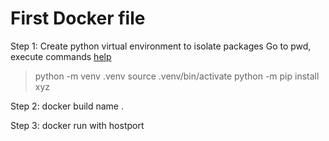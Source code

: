 # First Docker file

Step 1: Create python virtual environment to isolate packages 
Go to pwd, execute commands [help](https://fastapi.tiangolo.com/virtual-environments/#upgrade-pip)
>python -m venv .venv
source .venv/bin/activate
python -m pip install xyz

Step 2: docker build name .

Step 3: docker run with hostport